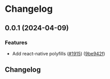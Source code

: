 # Changelog

## 0.0.1 (2024-04-09)


### Features

* Add react-native polyfills ([#1915](https://github.com/bpx-chain/synapse-js/issues/1915)) ([9be942f](https://github.com/bpx-chain/synapse-js/commit/9be942fc23e1e6c1ed5775e44e0d77ec7627b38c))

## Changelog
